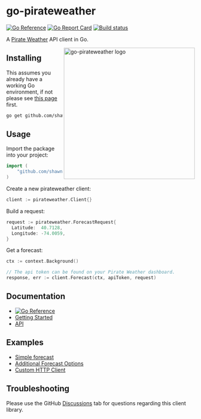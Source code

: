 # go-pirateweather
[![Go Reference](https://pkg.go.dev/badge/github.com/shawntoffel/go-pirateweather.svg)](https://pkg.go.dev/github.com/shawntoffel/go-pirateweather) 
 [![Go Report Card](https://goreportcard.com/badge/github.com/shawntoffel/go-pirateweather)](https://goreportcard.com/report/github.com/shawntoffel/go-pirateweather) [![Build status](https://github.com/shawntoffel/go-pirateweather/actions/workflows/go.yml/badge.svg?branch=master)](https://github.com/shawntoffel/go-pirateweather/actions/workflows/go.yml)
 
A [Pirate Weather](https://pirateweather.net) API client in Go.

<img align="right" alt="go-pirateweather logo" src="https://user-images.githubusercontent.com/2343437/214456395-74a98129-32dd-4cc5-b83f-e1e8ae89d9c7.png" width="350">

 ## Installing

This assumes you already have a working Go environment, if not please see
[this page](https://golang.org/doc/install) first.

```sh
go get github.com/shawntoffel/go-pirateweather
```

## Usage

Import the package into your project:

```go
import (
    "github.com/shawntoffel/go-pirateweather"
)
```

Create a new pirateweather client:

```go
client := pirateweather.Client{}
```

Build a request:

```go
request := pirateweather.ForecastRequest{
  Latitude:  40.7128,
  Longitude: -74.0059,
}
```

Get a forecast:
```go
ctx := context.Background()

// The api token can be found on your Pirate Weather dashboard.
response, err := client.Forecast(ctx, apiToken, request)
```

## Documentation
- [![Go Reference](https://pkg.go.dev/badge/github.com/shawntoffel/go-pirateweather.svg)](https://pkg.go.dev/github.com/shawntoffel/go-pirateweather) 
- [Getting Started](https://pirateweather.net/getting-started)
- [API](https://docs.pirateweather.net/en/latest/)

## Examples
- [Simple forecast](https://github.com/shawntoffel/go-pirateweather/tree/master/examples/simple/main.go)
- [Additional Forecast Options](https://github.com/shawntoffel/go-pirateweather/tree/master/examples/forecast_options/main.go)
- [Custom HTTP Client](https://github.com/shawntoffel/go-pirateweather/tree/master/examples/custom_http_client/main.go)

## Troubleshooting
Please use the GitHub [Discussions](https://github.com/shawntoffel/go-pirateweather/discussions) tab for questions regarding this client library.
